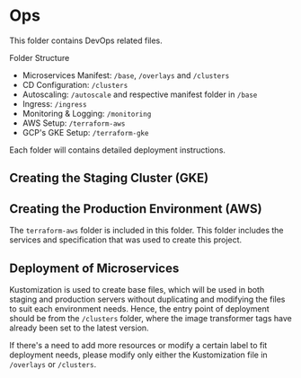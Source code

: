 # Ops
This folder contains DevOps related files.

Folder Structure
- Microservices Manifest: `/base`, `/overlays` and `/clusters`
- CD Configuration: `/clusters`
- Autoscaling: `/autoscale` and respective manifest folder in `/base`
- Ingress: `/ingress`
- Monitoring & Logging: `/monitoring`
- AWS Setup: `/terraform-aws`
- GCP's GKE Setup: `/terraform-gke`

Each folder will contains detailed deployment instructions.

## Creating the Staging Cluster (GKE)

## Creating the Production Environment (AWS)
The `terraform-aws` folder is included in this folder. This folder includes the services and specification that was used to create this project.


## Deployment of Microservices

Kustomization is used to create base files, which will be used in both staging and production servers without duplicating and modifying the files to suit each environment needs. Hence, the entry point of deployment should be from the `/clusters` folder, where the image transformer tags have already been set to the latest version.

If there's a need to add more resources or modify a certain label to fit deployment needs, please modify only either the Kustomization file in `/overlays` or `/clusters`.
